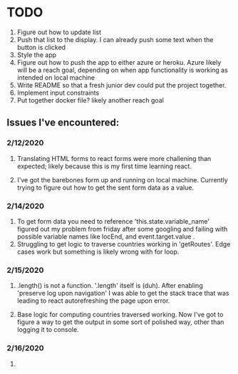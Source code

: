 # TODO

1. Figure out how to update list
2. Push that list to the display. I can already push some text when the button is clicked
3. Style the app
4. Figure out how to push the app to either azure or heroku. 
   Azure likely will be a reach goal, depending on when app functionality is working as intended on local machine
5. Write README so that a fresh junior dev could put the project together.
6. Implement input constraints
7. Put together docker file? likely another reach goal


## Issues I've encountered:

### 2/12/2020 
1. Translating HTML forms to react forms were more challening than expected; likely because this is my first time learning react. 

2. I've got the barebones form up and running on local machine. Currently trying to figure out how to get the sent form data as a value.


### 2/14/2020
1. To get form data you need to reference 'this.state.variable_name' figured out my problem from friday after some googling and failing with possible variable names like locEnd, and event.target.value .
2. Struggling to get logic to traverse countries working in 'getRoutes'. Edge cases work but something is likely wrong with for loop. 

### 2/15/2020 
1. .length() is not a function. '.length' itself is (duh). After enabling 'preserve log upon navigation' I was able to get the stack trace that was leading to react autorefreshing the page upon error.

2. Base logic for computing countries traversed working. Now I've got to figure a way to get the output in some sort of polished way, other than logging it to console. 

### 2/16/2020
1.